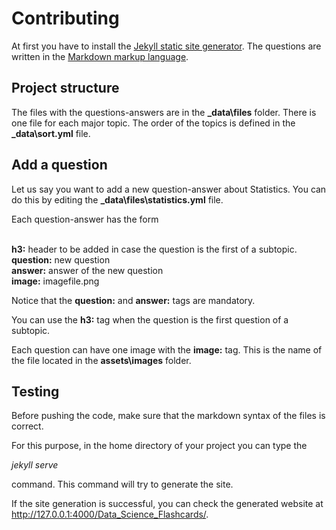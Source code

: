 # Contributing

At first you have to install the [Jekyll static site generator](https://jekyllrb.com/). The questions are written in the [Markdown markup language](https://en.wikipedia.org/wiki/Markdown).

## Project structure
The files with the questions-answers are in the **_data\files** folder. There is one file for each major topic. The order of the topics is defined in the **_data\sort.yml** file.

## Add a question
Let us say you want to add a new question-answer about Statistics. You can do this by editing the **_data\files\statistics.yml** file. 

Each question-answer has the form

<br>**h3:** header to be added in case the question is the first of a subtopic.
<br>**question:** new question
<br>**answer:** answer of the new question
<br>**image:** imagefile.png

Notice that the **question:** and **answer:** tags are mandatory.

You can use the **h3:** tag when the question is the first question of a subtopic.

Each question can have one image with the **image:** tag. This is the name of the file located in the **assets\images** folder.

## Testing 
Before pushing the code, make sure that the markdown syntax of the files is correct. 

For this purpose, in the home directory of your project you can type the 

*jekyll serve* 

command. This command will try to generate the site. 

If the site generation is successful, you can check the generated website at http://127.0.0.1:4000/Data_Science_Flashcards/.